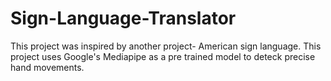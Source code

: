 # Sign-Language-Translator
This project was inspired by another project- American sign language. 
This project uses Google's Mediapipe as a pre trained model to deteck precise hand movements.
